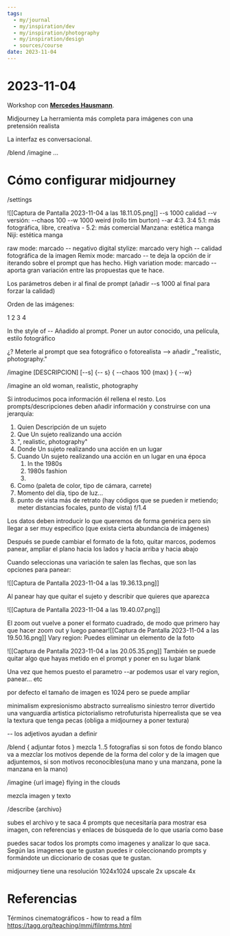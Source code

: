 ```yaml
---
tags:
  - my/journal
  - my/inspiration/dev
  - my/inspiration/photography
  - my/inspiration/design
  - sources/course
date: 2023-11-04
---
```


# 2023-11-04

Workshop con **[Mercedes Hausmann](https://basquedokfestival.com/blog/team-member/mercedes-hausmann/)**.

Midjourney 
La herramienta más completa para imágenes con una pretensión realista

La interfaz es conversacional.

/blend 
/imagine
...


# Cómo configurar midjourney

/settings

![[Captura de Pantalla 2023-11-04 a las 18.11.05.png]]
--s 1000 calidad
--v versión:
--chaos 100 
--w 1000 weird (rollo tim burton)
--ar 4:3. 3:4
5.1: más fotográfica, libre, creativa - 
5.2: más comercial
Manzana: estética manga
Niji: estética manga

raw mode: marcado -- negativo digital
stylize: marcado very high -- calidad fotográfica de la imagen
Remix mode: marcado -- te deja la opción de ir iterando sobre el prompt que has hecho.
High variation mode: marcado --  aporta gran variación entre las propuestas que te hace.

Los parámetros deben ir al final de prompt (añadir --s 1000 al final para forzar la calidad)

Orden de las imágenes:

1 2
3 4

In the style of -- Añadido al prompt. Poner un autor conocido, una película, estilo fotográfico

¿? Meterle al prompt que sea fotográfico o fotorealista --> añadir _"realistic, photography."

/imagine [DESCRIPCION] [--s] {-- s}  { --chaos 100 (max) }  { --w}

/imagine an old woman, realistic, photography

Si introducimos poca información él rellena el resto. Los prompts/descripciones deben añadir información y construirse con una jerarquía:
1) Quien Descripción de un sujeto
2) Que Un sujeto realizando una acción
3) ", realistic, photography"
4) Donde Un sujeto realizando una acción en un lugar
5) Cuando Un sujeto realizando una acción en un lugar en una época
	1) In the 1980s
	2) 1980s fashion
	3) 
6) Como (paleta de color, tipo de cámara, carrete)
7) Momento del día, tipo de luz...
8) punto de vista más de retrato (hay códigos que se pueden ir metiendo; meter distancias focales, punto de vista) f/1.4

Los datos deben introducir lo que queremos de forma genérica pero sin llegar a ser muy especifico (que exista cierta abundancia de imágenes) 

Después se puede cambiar el formato de la foto, quitar marcos, podemos panear, ampliar el plano hacia los lados y hacía arriba y hacia abajo

Cuando seleccionas una variación te salen las flechas, que son las opciones para panear:

![[Captura de Pantalla 2023-11-04 a las 19.36.13.png]]


Al panear hay que quitar el sujeto y describir que quieres que aparezca

![[Captura de Pantalla 2023-11-04 a las 19.40.07.png]]

El zoom out vuelve a poner el formato cuadrado, de modo que primero hay que hacer zoom out y luego panear![[Captura de Pantalla 2023-11-04 a las 19.50.16.png]]
Vary region:
Puedes eliminar un elemento de la foto

![[Captura de Pantalla 2023-11-04 a las 20.05.35.png]]
También se puede quitar algo que hayas metido en el prompt y poner en su lugar blank

Una vez que hemos puesto el parametro --ar podemos usar el vary region, panear... etc

por defecto el tamaño de imagen es 1024 pero se puede ampliar

minimalism
expresionismo abstracto
surrealismo
siniestro
terror
divertido
una vanguardia artistica
pictorialismo
retrofuturista
hiperrealista
que se vea la textura
que tenga pecas (obliga a  midjourney a poner textura)

-- los adjetivos ayudan a definir

/blend { adjuntar fotos }
mezcla 1..5 fotografías
si son fotos de fondo blanco va a mezclar los motivos
depende de la forma del color y de la imagen que adjuntemos, si son motivos reconocibles(una mano y una manzana, pone la manzana en la mano)

/imagine {url image} flying in the clouds

mezcla imagen y texto

/describe {archivo}

subes el archivo y te saca 4 prompts que necesitaría para mostrar esa imagen, con referencias y enlaces de búsqueda de lo que usaría como base

puedes sacar todos los prompts como imagenes y analizar lo que saca.  Según las imagenes que te gustan puedes ir coleccionando prompts y formándote un diccionario de cosas que te gustan.

midjourney tiene una resolución 1024x1024
upscale 2x 
upscale 4x

# Referencias

Términos cinematográficos - how to read a film
https://tagg.org/teaching/mmi/filmtrms.html



